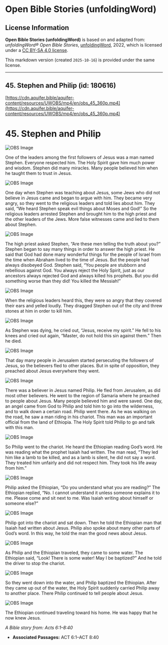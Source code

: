# Open Bible Stories (unfoldingWord)

## License Information

**Open Bible Stories (unfoldingWord)** is based on and adapted from: _unfoldingWord® Open Bible Stories_, [unfoldingWord](https://unfoldingword.org/utw), 2022, which is licensed under a [CC BY-SA 4.0 license](https://creativecommons.org/licenses/by-sa/4.0/legalcode.en).

This markdown version (created `2025-10-16`) is provided under the same license.



--------------------------------

## 45. Stephen and Philip (id: 180616)

[https://cdn.aquifer.bible/aquifer-content/resources/UWOBS/mp4/en/obs_45_360p.mp4](https://cdn.aquifer.bible/aquifer-content/resources/UWOBS/mp4/en/obs_45_360p.mp4)

45\. Stephen and Philip
=======================

![OBS Image](https://cdn.aquifer.bible/aquifer-content/resources/UWOBS/jpg/360px/obs-en-45-01.jpg)

One of the leaders among the first followers of Jesus was a man named Stephen. Everyone respected him. The Holy Spirit gave him much power and wisdom. Stephen did many miracles. Many people believed him when he taught them to trust in Jesus.

![OBS Image](https://cdn.aquifer.bible/aquifer-content/resources/UWOBS/jpg/360px/obs-en-45-02.jpg)

One day when Stephen was teaching about Jesus, some Jews who did not believe in Jesus came and began to argue with him. They became very angry, so they went to the religious leaders and told lies about him. They said, “We heard Stephen speak evil things about Moses and God!” So the religious leaders arrested Stephen and brought him to the high priest and the other leaders of the Jews. More false witnesses came and lied to them about Stephen.

![OBS Image](https://cdn.aquifer.bible/aquifer-content/resources/UWOBS/jpg/360px/obs-en-45-03.jpg)

The high priest asked Stephen, “Are these men telling the truth about you?” Stephen began to say many things in order to answer the high priest. He said that God had done many wonderful things for the people of Israel from the time when Abraham lived to the time of Jesus. But the people had always disobeyed God. Stephen said, “You people are stubborn and rebellious against God. You always reject the Holy Spirit, just as our ancestors always rejected God and always killed his prophets. But you did something worse than they did! You killed the Messiah!”

![OBS Image](https://cdn.aquifer.bible/aquifer-content/resources/UWOBS/jpg/360px/obs-en-45-04.jpg)

When the religious leaders heard this, they were so angry that they covered their ears and yelled loudly. They dragged Stephen out of the city and threw stones at him in order to kill him.

![OBS Image](https://cdn.aquifer.bible/aquifer-content/resources/UWOBS/jpg/360px/obs-en-45-05.jpg)

As Stephen was dying, he cried out, “Jesus, receive my spirit.” He fell to his knees and cried out again, “Master, do not hold this sin against them.” Then he died.

![OBS Image](https://cdn.aquifer.bible/aquifer-content/resources/UWOBS/jpg/360px/obs-en-45-06.jpg)

That day many people in Jerusalem started persecuting the followers of Jesus, so the believers fled to other places. But in spite of opposition, they preached about Jesus everywhere they went.

![OBS Image](https://cdn.aquifer.bible/aquifer-content/resources/UWOBS/jpg/360px/obs-en-45-07.jpg)

There was a believer in Jesus named Philip. He fled from Jerusalem, as did most other believers. He went to the region of Samaria where he preached to people about Jesus. Many people believed him and were saved. One day, an angel came from God to Philip and told him to go into the wilderness, and to walk down a certain road. Philip went there. As he was walking on the road, he saw a man riding in his chariot. This man was an important official from the land of Ethiopia. The Holy Spirit told Philip to go and talk with this man.

![OBS Image](https://cdn.aquifer.bible/aquifer-content/resources/UWOBS/jpg/360px/obs-en-45-08.jpg)

So Philip went to the chariot. He heard the Ethiopian reading God’s word. He was reading what the prophet Isaiah had written. The man read, “They led him like a lamb to be killed, and as a lamb is silent, he did not say a word. They treated him unfairly and did not respect him. They took his life away from him.”

![OBS Image](https://cdn.aquifer.bible/aquifer-content/resources/UWOBS/jpg/360px/obs-en-45-09.jpg)

Philip asked the Ethiopian, “Do you understand what you are reading?” The Ethiopian replied, “No. I cannot understand it unless someone explains it to me. Please come and sit next to me. Was Isaiah writing about himself or someone else?”

![OBS Image](https://cdn.aquifer.bible/aquifer-content/resources/UWOBS/jpg/360px/obs-en-45-10.jpg)

Philip got into the chariot and sat down. Then he told the Ethiopian man that Isaiah had written about Jesus. Philip also spoke about many other parts of God’s word. In this way, he told the man the good news about Jesus.

![OBS Image](https://cdn.aquifer.bible/aquifer-content/resources/UWOBS/jpg/360px/obs-en-45-11.jpg)

As Philip and the Ethiopian traveled, they came to some water. The Ethiopian said, “Look! There is some water! May I be baptized?” And he told the driver to stop the chariot.

![OBS Image](https://cdn.aquifer.bible/aquifer-content/resources/UWOBS/jpg/360px/obs-en-45-12.jpg)

So they went down into the water, and Philip baptized the Ethiopian. After they came up out of the water, the Holy Spirit suddenly carried Philip away to another place. There Philip continued to tell people about Jesus.

![OBS Image](https://cdn.aquifer.bible/aquifer-content/resources/UWOBS/jpg/360px/obs-en-45-13.jpg)

The Ethiopian continued traveling toward his home. He was happy that he now knew Jesus.

*A Bible story from: Acts 6:1–8:40*

* **Associated Passages:** ACT 6:1–ACT 8:40


